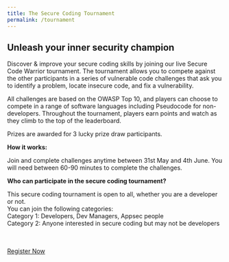 ```yaml
---
title: The Secure Coding Tournament
permalink: /tournament
---
```


<h2>Unleash your inner security champion</h2>
<p>Discover & improve your secure coding skills by joining our live Secure Code Warrior tournament. The tournament allows you to compete against the other participants in a series of vulnerable code challenges that ask you to identify a problem, locate insecure code, and fix a vulnerability.</p>
<p>All challenges are based on the OWASP Top 10, and players can choose to compete in a range of software languages including Pseudocode for non-developers. Throughout the tournament, players earn points and watch as they climb to the top of the leaderboard. </p>
<p>Prizes are awarded for 3 lucky prize draw participants. </p>
<p><strong>How it works:</strong></p>
<p>Join and complete challenges anytime between 31st May and 4th June. You will need between 60-90 minutes to complete the challenges. </p>
<p><strong>Who can participate in the secure coding tournament?</strong></p>
<p>This secure coding tournament is open to all, whether you are a developer or not. <br>
You can join the following categories:<br>
Category 1: Developers, Dev Managers, Appsec people<br>
Category 2: Anyone interested in secure coding but may not be developers
</p>
<br><br>
<a href="https://form.gov.sg/#!/608f46f439fe84001123dba2">Register Now</a>

